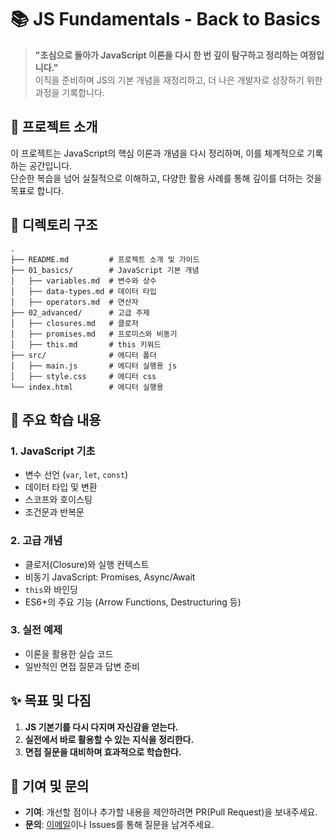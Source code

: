  # 📚 **JS Fundamentals - Back to Basics**  

> **"초심으로 돌아가 JavaScript 이론을 다시 한 번 깊이 탐구하고 정리하는 여정입니다."**  
> 이직을 준비하며 JS의 기본 개념을 재정리하고, 더 나은 개발자로 성장하기 위한 과정을 기록합니다.
 

## 🚀 프로젝트 소개  
이 프로젝트는 JavaScript의 핵심 이론과 개념을 다시 정리하며, 이를 체계적으로 기록하는 공간입니다.  
단순한 복습을 넘어 실질적으로 이해하고, 다양한 활용 사례를 통해 깊이를 더하는 것을 목표로 합니다.  
 

## 📂 디렉토리 구조  
```
.
├── README.md         # 프로젝트 소개 및 가이드
├── 01_basics/        # JavaScript 기본 개념
│   ├── variables.md  # 변수와 상수
│   ├── data-types.md # 데이터 타입
│   ├── operators.md  # 연산자
├── 02_advanced/      # 고급 주제
│   ├── closures.md   # 클로저
│   ├── promises.md   # 프로미스와 비동기
│   ├── this.md       # this 키워드
├── src/              # 에디터 폴더
│   ├── main.js       # 에디터 실행용 js
│   ├── style.css     # 에디터 css
└── index.html        # 에디터 실행용
```


 

## 📜 주요 학습 내용  

### 1. **JavaScript 기초**
- 변수 선언 (`var`, `let`, `const`)
- 데이터 타입 및 변환
- 스코프와 호이스팅
- 조건문과 반복문

### 2. **고급 개념**
- 클로저(Closure)와 실행 컨텍스트
- 비동기 JavaScript: Promises, Async/Await
- `this`와 바인딩
- ES6+의 주요 기능 (Arrow Functions, Destructuring 등)

### 3. **실전 예제**
- 이론을 활용한 실습 코드
- 일반적인 면접 질문과 답변 준비
 
## ✨ 목표 및 다짐  
1. **JS 기본기를 다시 다지며 자신감을 얻는다.**  
2. **실전에서 바로 활용할 수 있는 지식을 정리한다.**  
3. **면접 질문을 대비하며 효과적으로 학습한다.**
 

## 🤝 기여 및 문의  
- **기여**: 개선할 점이나 추가할 내용을 제안하려면 PR(Pull Request)을 보내주세요.  
- **문의**: [이메일](mailto:your.email@example.com)이나 Issues를 통해 질문을 남겨주세요.
 
 
